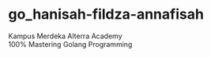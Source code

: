 # go_hanisah-fildza-annafisah
Kampus Merdeka Alterra Academy <br>
100% Mastering Golang Programming
